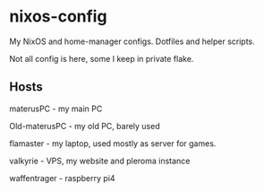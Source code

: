 # nixos-config
My NixOS and home-manager configs.
Dotfiles and helper scripts.

Not all config is here, some I keep in private flake.

## Hosts
materusPC - my main PC

Old-materusPC - my old PC, barely used

flamaster - my laptop, used mostly as server for games.

valkyrie - VPS, my website and pleroma instance

waffentrager - raspberry pi4